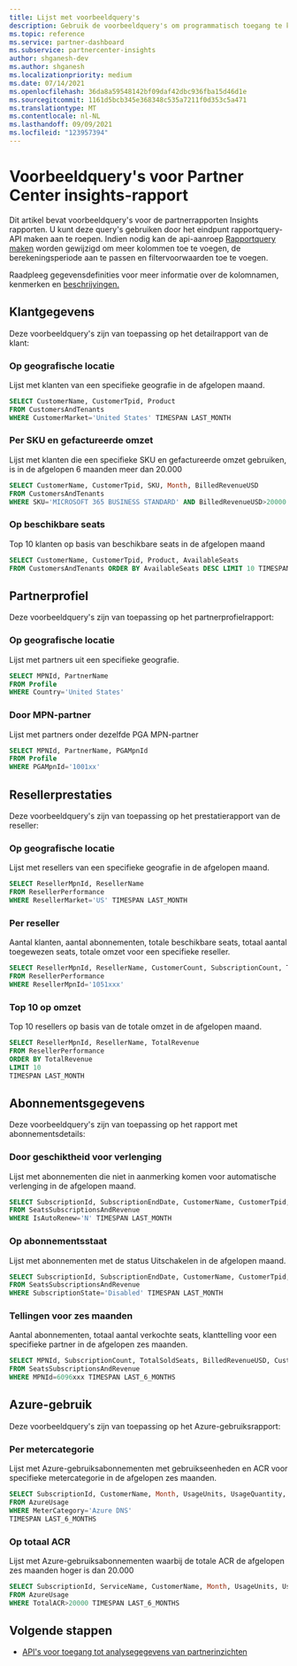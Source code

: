 ```yaml
---
title: Lijst met voorbeeldquery's
description: Gebruik de voorbeeldquery's om programmatisch toegang te krijgen tot analysegegevens van partnerinzichten.
ms.topic: reference
ms.service: partner-dashboard
ms.subservice: partnercenter-insights
author: shganesh-dev
ms.author: shganesh
ms.localizationpriority: medium
ms.date: 07/14/2021
ms.openlocfilehash: 36da8a59548142bf09daf42dbc936fba15d46d1e
ms.sourcegitcommit: 1161d5bcb345e368348c535a7211f0d353c5a471
ms.translationtype: MT
ms.contentlocale: nl-NL
ms.lasthandoff: 09/09/2021
ms.locfileid: "123957394"
---
```

# <a name="sample-queries-for-partner-center-insights-report"></a>Voorbeeldquery's voor Partner Center insights-rapport

Dit artikel bevat voorbeeldquery's voor de partnerrapporten Insights rapporten. U kunt deze query's gebruiken door het eindpunt rapportquery-API maken aan te roepen. Indien nodig kan de api-aanroep [Rapportquery maken](insights-programmatic-access-paradigm.md#create-report-query-api) worden gewijzigd om meer kolommen toe te voegen, de berekeningsperiode aan te passen en filtervoorwaarden toe te voegen.

Raadpleeg gegevensdefinities voor meer informatie over de kolomnamen, kenmerken en [beschrijvingen.](insights-data-definitions.md)

## <a name="customer-details"></a>Klantgegevens

Deze voorbeeldquery's zijn van toepassing op het detailrapport van de klant:

### <a name="by-geography"></a>Op geografische locatie

Lijst met klanten van een specifieke geografie in de afgelopen maand.

```sql
SELECT CustomerName, CustomerTpid, Product 
FROM CustomersAndTenants 
WHERE CustomerMarket='United States' TIMESPAN LAST_MONTH
```

### <a name="by-sku-and-billed-revenue"></a>Per SKU en gefactureerde omzet

Lijst met klanten die een specifieke SKU en gefactureerde omzet gebruiken, is in de afgelopen 6 maanden meer dan 20.000

```sql
SELECT CustomerName, CustomerTpid, SKU, Month, BilledRevenueUSD 
FROM CustomersAndTenants 
WHERE SKU='MICROSOFT 365 BUSINESS STANDARD' AND BilledRevenueUSD>20000 TIMESPAN LAST_6_MONTHS
```

### <a name="by-available-seats"></a>Op beschikbare seats

Top 10 klanten op basis van beschikbare seats in de afgelopen maand

```sql
SELECT CustomerName, CustomerTpid, Product, AvailableSeats 
FROM CustomersAndTenants ORDER BY AvailableSeats DESC LIMIT 10 TIMESPAN LAST_MONTH
```

## <a name="partner-profile"></a>Partnerprofiel

Deze voorbeeldquery's zijn van toepassing op het partnerprofielrapport:

### <a name="by-geography"></a>Op geografische locatie

Lijst met partners uit een specifieke geografie.

```sql
SELECT MPNId, PartnerName 
FROM Profile 
WHERE Country='United States'
```

### <a name="by-mpn-partner"></a>Door MPN-partner

Lijst met partners onder dezelfde PGA MPN-partner

```sql
SELECT MPNId, PartnerName, PGAMpnId 
FROM Profile 
WHERE PGAMpnId='1001xx'
```

## <a name="reseller-performance"></a>Resellerprestaties

Deze voorbeeldquery's zijn van toepassing op het prestatierapport van de reseller:

### <a name="by-geography"></a>Op geografische locatie

Lijst met resellers van een specifieke geografie in de afgelopen maand.

```sql
SELECT ResellerMpnId, ResellerName 
FROM ResellerPerformance 
WHERE ResellerMarket='US' TIMESPAN LAST_MONTH
```

### <a name="by-reseller"></a>Per reseller

Aantal klanten, aantal abonnementen, totale beschikbare seats, totaal aantal toegewezen seats, totale omzet voor een specifieke reseller.

```sql
SELECT ResellerMpnId, ResellerName, CustomerCount, SubscriptionCount, TotalAvailableSeats, TotalAssignedSeats, TotalRevenue 
FROM ResellerPerformance 
WHERE ResellerMpnId='1051xxx'
```

### <a name="top-10-by-revenue"></a>Top 10 op omzet

Top 10 resellers op basis van de totale omzet in de afgelopen maand.

```sql
SELECT ResellerMpnId, ResellerName, TotalRevenue 
FROM ResellerPerformance 
ORDER BY TotalRevenue 
LIMIT 10 
TIMESPAN LAST_MONTH
```

## <a name="subscription-details"></a>Abonnementsgegevens

Deze voorbeeldquery's zijn van toepassing op het rapport met abonnementsdetails:

### <a name="by-renewal-eligibility"></a>Door geschiktheid voor verlenging

Lijst met abonnementen die niet in aanmerking komen voor automatische verlenging in de afgelopen maand.

```sql
SELECT SubscriptionId, SubscriptionEndDate, CustomerName, CustomerTpid, Product 
FROM SeatsSubscriptionsAndRevenue 
WHERE IsAutoRenew='N' TIMESPAN LAST_MONTH
```

### <a name="by-subscription-state"></a>Op abonnementsstaat

Lijst met abonnementen met de status Uitschakelen in de afgelopen maand.

```sql
SELECT SubscriptionId, SubscriptionEndDate, CustomerName, CustomerTpid, Product 
FROM SeatsSubscriptionsAndRevenue 
WHERE SubscriptionState='Disabled' TIMESPAN LAST_MONTH
```

### <a name="counts-for-six-months"></a>Tellingen voor zes maanden

Aantal abonnementen, totaal aantal verkochte seats, klanttelling voor een specifieke partner in de afgelopen zes maanden.

```sql
SELECT MPNId, SubscriptionCount, TotalSoldSeats, BilledRevenueUSD, CustomerCount 
FROM SeatsSubscriptionsAndRevenue 
WHERE MPNId=6096xxx TIMESPAN LAST_6_MONTHS
```

## <a name="azure-usage"></a>Azure-gebruik

Deze voorbeeldquery's zijn van toepassing op het Azure-gebruiksrapport:

### <a name="by-meter-category"></a>Per metercategorie

Lijst met Azure-gebruiksabonnementen met gebruikseenheden en ACR voor specifieke metercategorie in de afgelopen zes maanden.

```sql
SELECT SubscriptionId, CustomerName, Month, UsageUnits, UsageQuantity, TotalACR 
FROM AzureUsage 
WHERE MeterCategory='Azure DNS' 
TIMESPAN LAST_6_MONTHS
```

### <a name="by-total-acr"></a>Op totaal ACR

Lijst met Azure-gebruiksabonnementen waarbij de totale ACR de afgelopen zes maanden hoger is dan 20.000

```sql
SELECT SubscriptionId, ServiceName, CustomerName, Month, UsageUnits, UsageQuantity, TotalACR 
FROM AzureUsage 
WHERE TotalACR>20000 TIMESPAN LAST_6_MONTHS
```

## <a name="next-steps"></a>Volgende stappen

- [API's voor toegang tot analysegegevens van partnerinzichten](insights-programmatic-analytics-available-api.md)